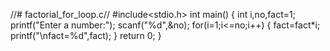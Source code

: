 //# factorial_for_loop.c//
#include<stdio.h>
int main()
{
    int i,no,fact=1;
    printf("Enter a number:");
    scanf("%d",&no);
    for(i=1;i<=no;i++)
    {
        fact=fact*i;
        printf("\nfact=%d",fact);
    }
    return 0;
}
